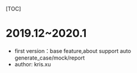[TOC]

# 2019.12~2020.1
- first version：base feature,about support auto generate_case/mock/report
- author: kris.xu